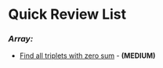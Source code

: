 # **Quick Review List**

### _**Array:**_
* [Find all triplets with zero sum](array/FindAllTripletsWithZeroSum.java) - **(MEDIUM)**